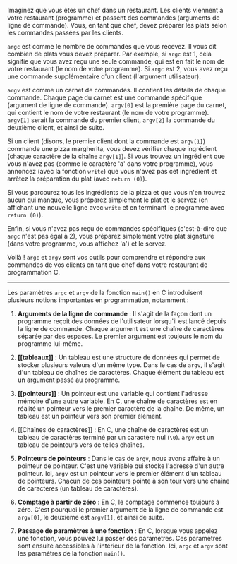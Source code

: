 
Imaginez que vous êtes un chef dans un restaurant. Les clients viennent à votre restaurant (programme) et passent des commandes (arguments de ligne de commande). Vous, en tant que chef, devez préparer les plats selon les commandes passées par les clients.

`argc` est comme le nombre de commandes que vous recevez. Il vous dit combien de plats vous devez préparer. Par exemple, si `argc` est 1, cela signifie que vous avez reçu une seule commande, qui est en fait le nom de votre restaurant (le nom de votre programme). Si `argc` est 2, vous avez reçu une commande supplémentaire d'un client (l'argument utilisateur).

`argv` est comme un carnet de commandes. Il contient les détails de chaque commande. Chaque page du carnet est une commande spécifique (argument de ligne de commande). `argv[0]` est la première page du carnet, qui contient le nom de votre restaurant (le nom de votre programme). `argv[1]` serait la commande du premier client, `argv[2]` la commande du deuxième client, et ainsi de suite.

Si un client (disons, le premier client dont la commande est `argv[1]`) commande une pizza margherita, vous devez vérifier chaque ingrédient (chaque caractère de la chaîne `argv[1]`). Si vous trouvez un ingrédient que vous n'avez pas (comme le caractère 'a' dans votre programme), vous annoncez (avec la fonction `write`) que vous n'avez pas cet ingrédient et arrêtez la préparation du plat (avec `return (0)`).

Si vous parcourez tous les ingrédients de la pizza et que vous n'en trouvez aucun qui manque, vous préparez simplement le plat et le servez (en affichant une nouvelle ligne avec `write` et en terminant le programme avec `return (0)`).

Enfin, si vous n'avez pas reçu de commandes spécifiques (c'est-à-dire que `argc` n'est pas égal à 2), vous préparez simplement votre plat signature (dans votre programme, vous affichez 'a') et le servez.

Voilà ! `argc` et `argv` sont vos outils pour comprendre et répondre aux commandes de vos clients en tant que chef dans votre restaurant de programmation C.

___
Les paramètres `argc` et `argv` de la fonction `main()` en C introduisent plusieurs notions importantes en programmation, notamment :

1. **Arguments de la ligne de commande** : Il s'agit de la façon dont un programme reçoit des données de l'utilisateur lorsqu'il est lancé depuis la ligne de commande. Chaque argument est une chaîne de caractères séparée par des espaces. Le premier argument est toujours le nom du programme lui-même.

2. **[[tableaux]]** : Un tableau est une structure de données qui permet de stocker plusieurs valeurs d'un même type. Dans le cas de `argv`, il s'agit d'un tableau de chaînes de caractères. Chaque élément du tableau est un argument passé au programme.

3. **[[pointeurs]]** : Un pointeur est une variable qui contient l'adresse mémoire d'une autre variable. En C, une chaîne de caractères est en réalité un pointeur vers le premier caractère de la chaîne. De même, un tableau est un pointeur vers son premier élément.

4. [[Chaînes de caractères]] : En C, une chaîne de caractères est un tableau de caractères terminé par un caractère nul (`\0`). `argv` est un tableau de pointeurs vers de telles chaînes.

5. **Pointeurs de pointeurs** : Dans le cas de `argv`, nous avons affaire à un pointeur de pointeur. C'est une variable qui stocke l'adresse d'un autre pointeur. Ici, `argv` est un pointeur vers le premier élément d'un tableau de pointeurs. Chacun de ces pointeurs pointe à son tour vers une chaîne de caractères (un tableau de caractères).

6. **Comptage à partir de zéro** : En C, le comptage commence toujours à zéro. C'est pourquoi le premier argument de la ligne de commande est `argv[0]`, le deuxième est `argv[1]`, et ainsi de suite.

7. **Passage de paramètres à une fonction** : En C, lorsque vous appelez une fonction, vous pouvez lui passer des paramètres. Ces paramètres sont ensuite accessibles à l'intérieur de la fonction. Ici, `argc` et `argv` sont les paramètres de la fonction `main()`.
